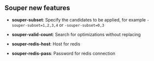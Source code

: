## Souper new features

- **souper-subset**: Specify the candidates to be applied, for example
```-souper-subset=1,2,3,4``` or ```-souper-subset=0,3```


- **souper-valid-count**: Search for optimizations without replacing

- **souper-redis-host**: Host for redis
- **souper-redis-pass**: Password for redis connection